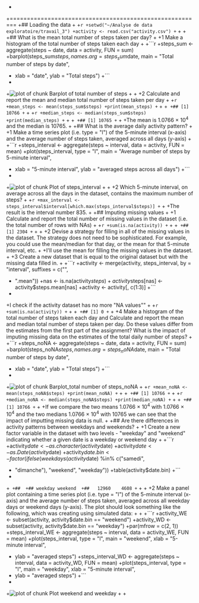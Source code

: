+
 +========================================================
 +## Loading the data
 +
 +```r
 +setwd("~/Analyse de data exploratoire/travail_3")
 +activity <- read.csv("activity.csv")
 +```
 +
 +
 +## What is the mean total number of steps taken per day?
 +
 +1 Make a histogram of the total number of steps taken each day
 +
 +```r
 +steps_sum <- aggregate(steps ~ date, data = activity, FUN = sum)
 +barplot(steps_sum$steps, names.arg = steps_sum$date, main = "Total number of steps by date", 
 +    xlab = "date", ylab = "Total steps")
 +```
 +
 +![plot of chunk Barplot of total number of steps](figure/Barplot_of_total_number_of_steps.png) 
 +
 +
 +2 Calculate and report the mean and median total number of steps taken per day
 +
 +```r
 +mean_steps <- mean(steps_sum$steps)
 +print(mean_steps)
 +```
 +
 +```
 +## [1] 10766
 +```
 +
 +```r
 +median_steps <- median(steps_sum$steps)
 +print(median_steps)
 +```
 +
 +```
 +## [1] 10765
 +```
 +
 +The mean is 1.0766 &times; 10<sup>4</sup> and the median is 10765.
 +
 +## What is the average daily activity pattern?
 +
 +1 Make a time series plot (i.e. type = "l") of the 5-minute interval (x-axis) and the average number of steps taken, averaged across all days (y-axis)
 +
 +```r
 +steps_interval <- aggregate(steps ~ interval, data = activity, FUN = mean)
 +plot(steps_interval, type = "l", main = "Average number of steps by 5-minute interval", 
 +    xlab = "5-minute interval", ylab = "averaged steps across all days")
 +```
 +
 +![plot of chunk Plot of steps_interval](figure/Plot_of_steps_interval.png) 
 +
 +
 +2 Which 5-minute interval, on average across all the days in the dataset, contains the maximum number of steps?
 +
 +```r
 +max_interval <- steps_interval$interval[which.max(steps_interval$steps)]
 +```
 +
 +The result is the interval number 835.
 +
 +## Imputing missing values
 +
 +1 Calculate and report the total number of missing values in the dataset (i.e. the total number of rows with NAs)
 +
 +```r
 +sum(is.na(activity))
 +```
 +
 +```
 +## [1] 2304
 +```
 +
 +
 +2 Devise a strategy for filling in all of the missing values in the dataset. The strategy does not need to be sophisticated. For example, you could use the mean/median for that day, or the mean for that 5-minute interval, etc.
 +
 +I'll use the mean for filling the missing values in the dataset.
 +
 +3 Create a new dataset that is equal to the original dataset but with the missing data filled in.
 +
 +```r
 +activity <- merge(activity, steps_interval, by = "interval", suffixes = c("", 
 +    ".mean"))
 +nas <- is.na(activity$steps)
 +activity$steps[nas] <- activity$steps.mean[nas]
 +activity <- activity[, c(1:3)]
 +```
 +
 +I check if the activity dataset has no more "NA values""
 +
 +```r
 +sum(is.na(activity))
 +```
 +
 +```
 +## [1] 0
 +```
 +
 +4 Make a histogram of the total number of steps taken each day and Calculate and report the mean and median total number of steps taken per day. Do these values differ from the estimates from the first part of the assignment? What is the impact of imputing missing data on the estimates of the total daily number of steps?
 +
 +```r
 +steps_noNA <- aggregate(steps ~ date, data = activity, FUN = sum)
 +barplot(steps_noNA$steps, names.arg = steps_noNA$date, main = "Total number of steps by date", 
 +    xlab = "date", ylab = "Total steps")
 +```
 +
 +![plot of chunk Barplot_total number of steps_noNA](figure/Barplot_total_number_of_steps_noNA.png) 
 +
 +```r
 +mean_noNA <- mean(steps_noNA$steps)
 +print(mean_noNA)
 +```
 +
 +```
 +## [1] 10766
 +```
 +
 +```r
 +median_noNA <- median(steps_noNA$steps)
 +print(median_noNA)
 +```
 +
 +```
 +## [1] 10766
 +```
 +
 +If we compare the two means 1.0766 &times; 10<sup>4</sup> with 1.0766 &times; 10<sup>4</sup> and the two medians 1.0766 &times; 10<sup>4</sup> with 10765 we can see that the impact of imputting missing data is null.
 +
 +## Are there differences in activity patterns between weekdays and weekends?
 +
 +1 Create a new factor variable in the dataset with two levels - "weekday" and "weekend" indicating whether a given date is a weekday or weekend day
 +
 +```r
 +activity$date <- as.character(activity$date)
 +activity$date <- as.Date(activity$date)
 +activity$date.bin <- factor(ifelse(weekdays(activity$date) %in% c("samedi", 
 +    "dimanche"), "weekend", "weekday"))
 +table(activity$date.bin)
 +```
 +
 +```
 +## 
 +## weekday weekend 
 +##   12960    4608
 +```
 +
 +
 +2 Make a panel plot containing a time series plot (i.e. type = "l") of the 5-minute interval (x-axis) and the average number of steps taken, averaged across all weekday days or weekend days (y-axis). The plot should look something like the following, which was creating using simulated data:
 +
 +
 +```r
 +activity_WE <- subset(activity, activity$date.bin == "weekend")
 +activity_WD <- subset(activity, activity$date.bin == "weekday")
 +par(mfrow = c(2, 1))
 +steps_interval_WE <- aggregate(steps ~ interval, data = activity_WE, FUN = mean)
 +plot(steps_interval, type = "l", main = "weekend", xlab = "5-minute interval", 
 +    ylab = "averaged steps")
 +steps_interval_WD <- aggregate(steps ~ interval, data = activity_WD, FUN = mean)
 +plot(steps_interval, type = "l", main = "weekday", xlab = "5-minute interval", 
 +    ylab = "averaged steps")
 +```
 +
 +![plot of chunk Plot weekend and weekday](figure/Plot_weekend_and_weekday.png) 
 +
 +